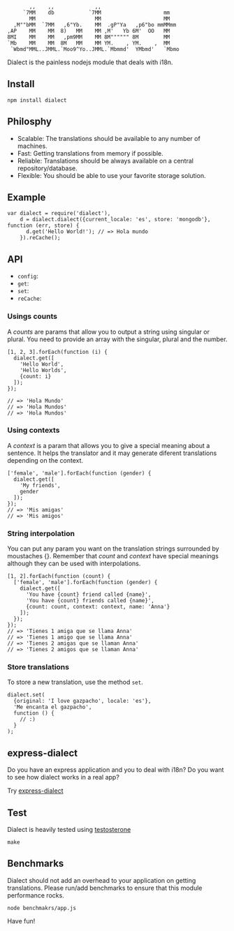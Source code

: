            ,,    ,,             ,,
         `7MM    db           `7MM                    mm
           MM                   MM                    MM
      ,M""bMM  `7MM   ,6"Yb.    MM  .gP"Ya   ,p6"bo mmMMmm
    ,AP    MM    MM  8)   MM    MM ,M'   Yb 6M'  OO   MM
    8MI    MM    MM   ,pm9MM    MM 8M"""""" 8M        MM
    `Mb    MM    MM  8M   MM    MM YM.    , YM.    ,  MM
     `Wbmd"MML..JMML.`Moo9^Yo..JMML.`Mbmmd'  YMbmd'   `Mbmo


Dialect is the painless nodejs module that deals with i18n.

## Install

    npm install dialect

## Philosphy

* Scalable: The translations should be available to any number of machines.
* Fast: Getting translations from memory if possible.
* Reliable: Translations should be always available on a central repository/database.
* Flexible: You should be able to use your favorite storage solution.

## Example

    var dialect = require('dialect'),
        d = dialect.dialect({current_locale: 'es', store: 'mongodb'}, function (err, store) {
          d.get('Hello World!'); // => Hola mundo
        }).reCache();

## API

* `config`:
* `get`:
* `set`:
* `reCache`:

### Usings counts

A _counts_ are params that allow you to output a string using
singular or plural.
You need to provide an array with the singular, plural and
the number.

    [1, 2, 3].forEach(function (i) {
      dialect.get([
        'Hello World',
        'Hello Worlds',
        {count: i}
      ]);
    });

    // => 'Hola Mundo'
    // => 'Hola Mundos'
    // => 'Hola Mundos'


### Using contexts

A _context_ is a param that allows you to give a special meaning
about a sentence. It helps the translator and it may generate
diferent translations depending on the context.

    ['female', 'male'].forEach(function (gender) {
      dialect.get([
        'My friends',
        gender
      ]);
    });
    // => 'Mis amigas'
    // => 'Mis amigos'


### String interpolation

You can put any param you want on the translation strings surrounded
by moustaches {}. Remember that _count_ and _context_ have special
meanings although they can be used with interpolations.

    [1, 2].forEach(function (count) {
      ['female', 'male'].forEach(function (gender) {
        dialect.get([
          'You have {count} friend called {name}',
          'You have {count} friends called {name}',
          {count: count, context: context, name: 'Anna'}
        ]);
      });
    });
    // => 'Tienes 1 amiga que se llama Anna'
    // => 'Tienes 1 amigo que se llama Anna'
    // => 'Tienes 2 amigas que se llaman Anna'
    // => 'Tienes 2 amigos que se llaman Anna'

### Store translations

To store a new translation, use the method `set`.

    dialect.set(
      {original: 'I love gazpacho', locale: 'es'},
      'Me encanta el gazpacho',
      function () {
        // :)
      }
    );

## express-dialect

Do you have an express application and you to deal with i18n? Do you want to see
how dialect works in a real app?

Try [express-dialect](http://www.github.com/masylum/express-dialect)

## Test

Dialect is heavily tested using [testosterone](http://www.github.com/masylum/testosterone)

    make

## Benchmarks

Dialect should not add an overhead to your application on getting translations.
Please run/add benchmarks to ensure that this module performance rocks.

    node benchmakrs/app.js

Have fun!
